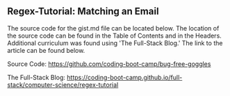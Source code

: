 ## Regex-Tutorial: Matching an Email

The source code for the gist.md file can be located below.
The location of the source code can be found in the Table of Contents and in the Headers. Additional curriculum was found using 'The Full-Stack Blog.' The link to the article can be found below. 

Source Code: https://github.com/coding-boot-camp/bug-free-goggles

The Full-Stack Blog: https://coding-boot-camp.github.io/full-stack/computer-science/regex-tutorial 
